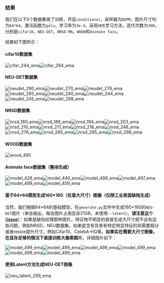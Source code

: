 ### 结果

我们在以下5个数据集做了训练，开启`conditional`，采样器为`DDPM`，图片尺寸均为`64*64`，激活函数为`gelu`，学习率为`3e-4`，采用`线性`学习方法，迭代次数为`300`，分别是`cifar10`，`NEU-DET`，`NRSD-MN`，`WOOD`和`Animate face`。

结果如下图所示：



#### cifar10数据集

![cifar_244_ema](../../assets/cifar_244_ema.jpg)![cifar_294_ema](../../assets/cifar_294_ema.jpg)



#### NEU-DET数据集

![neudet_290_ema](../../assets/neudet_290_ema.jpg)![neudet_270_ema](../../assets/neudet_270_ema.jpg)![neudet_276_ema](../../assets/neudet_276_ema.jpg)![neudet_265_ema](../../assets/neudet_265_ema.jpg)![neudet_240_ema](../../assets/neudet_240_ema.jpg)![neudet_244_ema](../../assets/neudet_244_ema.jpg)![neudet_245_ema](../../assets/neudet_245_ema.jpg)![neudet_298_ema](../../assets/neudet_298_ema.jpg)



#### NRSD数据集

![nrsd_180_ema](../../assets/nrsd_180_ema.jpg)![nrsd_188_ema](../../assets/nrsd_188_ema.jpg)![nrsd_194_ema](../../assets/nrsd_194_ema.jpg)![nrsd_203_ema](../../assets/nrsd_203_ema.jpg)![nrsd_210_ema](../../assets/nrsd_210_ema.jpg)![nrsd_217_ema](../../assets/nrsd_217_ema.jpg)![nrsd_218_ema](../../assets/nrsd_218_ema.jpg)![nrsd_248_ema](../../assets/nrsd_248_ema.jpg)![nrsd_276_ema](../../assets/nrsd_276_ema.jpg)![nrsd_285_ema](../../assets/nrsd_285_ema.jpg)![nrsd_295_ema](../../assets/nrsd_295_ema.jpg)![nrsd_298_ema](../../assets/nrsd_298_ema.jpg)



#### WOOD数据集

![wood_495](../../assets/wood_495.jpg)



#### Animate face数据集（~~整活生成~~）

![model_428_ema](../../assets/animate_face_428_ema.jpg)![model_440_ema](../../assets/animate_face_440_ema.jpg)![model_488_ema](../../assets/animate_face_488_ema.jpg)![model_497_ema](../../assets/animate_face_497_ema.jpg)![model_499_ema](../../assets/animate_face_499_ema.jpg)![model_459_ema](../../assets/animate_face_459_ema.jpg)



#### 基于64×64模型生成160×160（任意大尺寸）图像（仅限工业表面缺陷生成）

当然，我们根据64×64的基础模型，在`generate.py`文件中生成160×160的`NEU-DET`图片（单张输出，每张图片占用显存21GB，未使用`--latent`）。**请注意这个**[[**issue**]](https://github.com/chairc/Integrated-Design-Diffusion-Model/issues/9#issuecomment-1886422210)：如果是缺陷纹理那种图片，特征物不明显的直接生成大尺寸就不会有这些问题，例如NRSD、NEU数据集。如果是含有背景有特定明显特征的则需要超分或者resize提升尺寸，例如Cifar10、CelebA-HQ等。**如果实在需要大尺寸图像，在显存足够的情况下直接训练大像素图片**。详细图片如下：

![model_499_ema](../../assets/neu160_0.jpg)![model_499_ema](../../assets/neu160_1.jpg)![model_499_ema](../../assets/neu160_2.jpg)![model_499_ema](../../assets/neu160_3.jpg)![model_499_ema](../../assets/neu160_4.jpg)![model_499_ema](../../assets/neu160_5.jpg)



#### 使用Latent方法生成NEU-DET图像

![neu_latent_299_ema](../../assets/neu_latent_299_ema.png)
